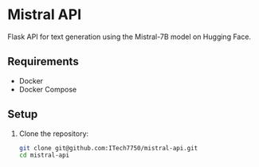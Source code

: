 # Mistral API

Flask API for text generation using the Mistral-7B model on Hugging Face.

## Requirements

- Docker
- Docker Compose

## Setup

1. Clone the repository:
   ```bash
   git clone git@github.com:ITech7750/mistral-api.git
   cd mistral-api
